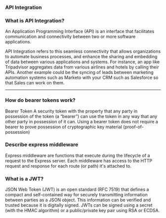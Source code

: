 ### API Integration

### What is API Integration?

An Application Programming Interface (API) is an interface that facilitates communication and connectivity between two or more software applications. 

API Integration refers to this seamless connectivity that allows organizations to automate business processes, and enhance the sharing and embedding of data between various applications and systems. For instance, an app like Tripadvisor aggregates data from various airlines and hotels by calling their APIs. Another example could be the syncing of leads between marketing automation systems such as Marketo with your CRM such as Salesforce so that Sales can work on them.

--------------------

### How do bearer tokens work?

Bearer Token A security token with the property that any party in possession of the token (a “bearer”) can use the token in any way that any other party in possession of it can. Using a bearer token does not require a bearer to prove possession of cryptographic key material (proof-of-possession)


### Describe express middleware
Express middleware are functions that execute during the lifecycle of a request to the Express server. Each middleware has access to the HTTP request and response for each route (or path) it's attached to.

### What is a JWT?
JSON Web Token (JWT) is an open standard (RFC 7519) that defines a compact and self-contained way for securely transmitting information between parties as a JSON object. This information can be verified and trusted because it is digitally signed. JWTs can be signed using a secret (with the HMAC algorithm) or a public/private key pair using RSA or ECDSA.